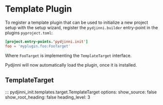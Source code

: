 # Template Plugin

To register a template plugin that can be used to initialize a new project setup with the setup wizard, 
register the `pydjinni.builder` entry-point in the plugins `pyproject.toml`:

```toml
[project.entry-points.'pydjinni.init']
foo = 'myplugin.foo:FooTarget'
```

Where `FooTarget` is implementing the `TemplateTarget` interface.

Pydjinni will now automatically load the plugin, once it is installed.

## TemplateTarget

::: pydjinni_init.templates.target.TemplateTarget
    options:
        show_source: false
        show_root_heading: false
        heading_level: 3

